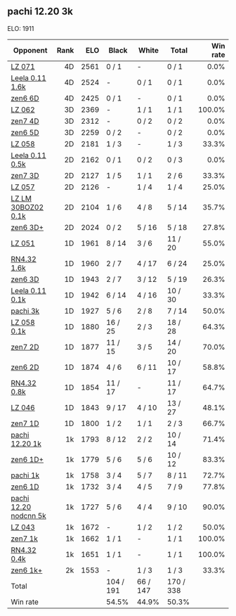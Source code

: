 ## pachi 12.20 3k ##

ELO: 1911

Opponent | Rank | ELO | Black | White | Total | Win rate
---------|-----:|----:|-------|-------|-------|-------:
[LZ 071](LZ%20071.md) | 4D | 2561 | 0 / 1 | - | 0 / 1 | 0.0%
[Leela 0.11 1.6k](Leela%200.11%201.6k.md) | 4D | 2524 | - | 0 / 1 | 0 / 1 | 0.0%
[zen6 6D](zen6%206D.md) | 4D | 2425 | 0 / 1 | - | 0 / 1 | 0.0%
[LZ 062](LZ%20062.md) | 3D | 2369 | - | 1 / 1 | 1 / 1 | 100.0%
[zen7 4D](zen7%204D.md) | 3D | 2312 | - | 0 / 2 | 0 / 2 | 0.0%
[zen6 5D](zen6%205D.md) | 3D | 2259 | 0 / 2 | - | 0 / 2 | 0.0%
[LZ 058](LZ%20058.md) | 2D | 2181 | 1 / 3 | - | 1 / 3 | 33.3%
[Leela 0.11 0.5k](Leela%200.11%200.5k.md) | 2D | 2162 | 0 / 1 | 0 / 2 | 0 / 3 | 0.0%
[zen7 3D](zen7%203D.md) | 2D | 2127 | 1 / 5 | 1 / 1 | 2 / 6 | 33.3%
[LZ 057](LZ%20057.md) | 2D | 2126 | - | 1 / 4 | 1 / 4 | 25.0%
[LZ LM 30BOZ02 0.1k](LZ%20LM%2030BOZ02%200.1k.md) | 2D | 2104 | 1 / 6 | 4 / 8 | 5 / 14 | 35.7%
[zen6 3D+](zen6%203D+.md) | 2D | 2024 | 0 / 2 | 5 / 16 | 5 / 18 | 27.8%
[LZ 051](LZ%20051.md) | 1D | 1961 | 8 / 14 | 3 / 6 | 11 / 20 | 55.0%
[RN4.32 1.6k](RN4.32%201.6k.md) | 1D | 1960 | 2 / 7 | 4 / 17 | 6 / 24 | 25.0%
[zen6 3D](zen6%203D.md) | 1D | 1943 | 2 / 7 | 3 / 12 | 5 / 19 | 26.3%
[Leela 0.11 0.1k](Leela%200.11%200.1k.md) | 1D | 1942 | 6 / 14 | 4 / 16 | 10 / 30 | 33.3%
[pachi 3k](pachi%203k.md) | 1D | 1927 | 5 / 6 | 2 / 8 | 7 / 14 | 50.0%
[LZ 058 0.1k](LZ%20058%200.1k.md) | 1D | 1880 | 16 / 25 | 2 / 3 | 18 / 28 | 64.3%
[zen7 2D](zen7%202D.md) | 1D | 1877 | 11 / 15 | 3 / 5 | 14 / 20 | 70.0%
[zen6 2D](zen6%202D.md) | 1D | 1874 | 4 / 6 | 6 / 11 | 10 / 17 | 58.8%
[RN4.32 0.8k](RN4.32%200.8k.md) | 1D | 1854 | 11 / 17 | - | 11 / 17 | 64.7%
[LZ 046](LZ%20046.md) | 1D | 1843 | 9 / 17 | 4 / 10 | 13 / 27 | 48.1%
[zen7 1D](zen7%201D.md) | 1D | 1800 | 1 / 2 | 1 / 1 | 2 / 3 | 66.7%
[pachi 12.20 1k](pachi%2012.20%201k.md) | 1k | 1793 | 8 / 12 | 2 / 2 | 10 / 14 | 71.4%
[zen6 1D+](zen6%201D+.md) | 1k | 1779 | 5 / 6 | 5 / 6 | 10 / 12 | 83.3%
[pachi 1k](pachi%201k.md) | 1k | 1758 | 3 / 4 | 5 / 7 | 8 / 11 | 72.7%
[zen6 1D](zen6%201D.md) | 1k | 1732 | 3 / 4 | 4 / 5 | 7 / 9 | 77.8%
[pachi 12.20 nodcnn 5k](pachi%2012.20%20nodcnn%205k.md) | 1k | 1727 | 5 / 6 | 4 / 4 | 9 / 10 | 90.0%
[LZ 043](LZ%20043.md) | 1k | 1672 | - | 1 / 2 | 1 / 2 | 50.0%
[zen7 1k](zen7%201k.md) | 1k | 1662 | 1 / 1 | - | 1 / 1 | 100.0%
[RN4.32 0.4k](RN4.32%200.4k.md) | 1k | 1651 | 1 / 1 | - | 1 / 1 | 100.0%
[zen6 1k+](zen6%201k+.md) | 2k | 1553 | - | 1 / 3 | 1 / 3 | 33.3%
Total | | | 104 / 191 | 66 / 147 | 170 / 338 | 
Win rate| | | 54.5% | 44.9% | 50.3% | 

